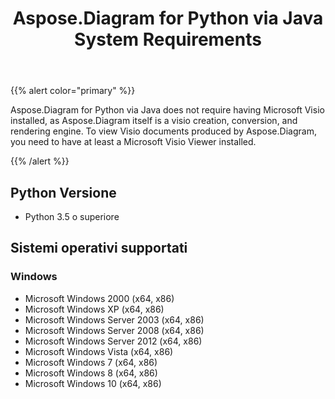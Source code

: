 ﻿---
title: Aspose.Diagram for Python via Java System Requirements
type: docs
weight: 30
url: /it/java/aspose-diagram-for-python-via-java-system-requirements/
---
{{% alert color="primary" %}} 

Aspose.Diagram for Python via Java does not require having Microsoft Visio installed, as Aspose.Diagram itself is a visio creation, conversion, and rendering engine. To view Visio documents produced by Aspose.Diagram, you need to have at least a Microsoft Visio Viewer installed.

{{% /alert %}} 
## **Python Versione**
- Python 3.5 o superiore
## **Sistemi operativi supportati**
### **Windows**
- Microsoft Windows 2000 (x64, x86)
- Microsoft Windows XP (x64, x86)
- Microsoft Windows Server 2003 (x64, x86)
- Microsoft Windows Server 2008 (x64, x86)
- Microsoft Windows Server 2012 (x64, x86)
- Microsoft Windows Vista (x64, x86)
- Microsoft Windows 7 (x64, x86)
- Microsoft Windows 8 (x64, x86)
- Microsoft Windows 10 (x64, x86)
